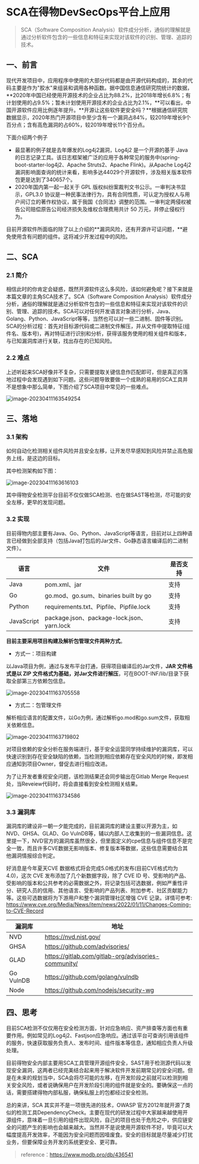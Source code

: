 # SCA在得物DevSecOps平台上应用

> SCA（Software Composition Analysis）软件成分分析，通俗的理解就是通过分析软件包含的一些信息和特征来实现对该软件的识别、管理、追踪的技术。

## **一、前言**

现代开发项目中，应用程序中使用的大部分代码都是由开源代码构成的，其余的代码主要是作为"胶水"来组装和调用各种函数。据中国信息通信研究院统计的数据，**2020年中国已经使用开源技术的企业占比为88.2%，比2018年增长6.8%；有计划使用的占9.5%；暂未计划使用开源技术的企业占比为2.1%，**可以看出，中国开源软件应用比例逐年提升。**开源让这些软件更安全吗？**根据通信研究院数据显示，2020年热门开源项目中至少含有一个漏洞占84%，较2019年增长9个百分点；含有高危漏洞的占60%，较2019年增长11个百分点。

下面介绍两个例子

- 最显著的例子就是去年爆发的Log4j2漏洞，Log4j2 是一个开源的基于 Java 的日志记录工具。该日志框架被广泛的应用于各种常见的服务中(spring-boot-starter-log4j2、Apache Struts2、Apache Flink)。从Apache Log4j2 漏洞影响面查询的统计来看，影响多达44029个开源软件，涉及相关版本软件包更是达到了340657个。
- 2020年国内第一起一起关于 GPL 版权纠纷案裁判文书公示。一审判决书显示，GPL3.0 协议是一种民事法律行为，具有合同性质，可认定为授权人与用户间订立的著作权协议，属于我国《合同法》调整的范围。一审判定两侵权被告公司赔偿原告公司经济损失及维权合理费用共计 50 万元，并停止侵权行为。

目前开源软件所面临的除了以上介绍的**漏洞风险，还有开源许可证问题，**避免使用含有问题的组件。这将减少开发过程中的风险。

## **二、SCA**

### 2.1 简介

相信此时的你肯定会疑惑，既然开源软件这么多风险，该如何避免呢？接下来就是本篇文章的主角SCA技术了。SCA（Software Composition Analysis）软件成分分析，通俗的理解就是通过分析软件包含的一些信息和特征来实现对该软件的识别、管理、追踪的技术。SCA可以对任何开发语言对象进行分析，Java、Golang、Python、JavaScript等等，当然也可以对一些二进制、固件等识别。SCA的分析过程：首先对目标源代码或二进制文件解压，并从文件中提取特征(组件名、版本号)，再对特征进行识别和分析，获得该服务使用的相关组件和版本，与已知漏洞库进行关联，找出存在的已知风险。

### **2.2 难点**

上述听起来SCA好像并不复杂，只需要提取关键信息作匹配即可，但是真正的落地过程中会发现遇到如下问题。这些问题导致要做一个成熟的易用的SCA工具并不是想象中那么简单，下图介绍了SCA项目中常见的一些难点。

![image-20230411163549254](../../.gitbook/assets/image-20230411163549254.png)

## 三、落地

### 3.1 架构


如何自动化检测相关组件风险并且安全左移，让开发尽早感知到风险并禁止高危服务上线，是这边的目标。

其中检测架构如下图：

![image-20230411163616103](../../.gitbook/assets/image-20230411163616103.png)

其中得物安全检测平台目前不仅仅做SCA检测、也在做SAST等检测，尽可能的安全左移，更早的发现问题。

### 3.2 实现


目前得物内部主要有Java、Go、Python、JavaScript等语言，目前对以上四种语言已经做到全部支持（包括Java打包后的Jar文件、Go静态语言编译后的二进制文件）。

| 语言       | 文件                                       | 是否支持 |
| ---------- | ------------------------------------------ | -------- |
| Java       | pom.xml、jar                               | 支持     |
| Go         | go.mod、go.sum、binaries built by go       | 支持     |
| Python     | requirements.txt、Pipfile、Pipfile.lock    | 支持     |
| JavaScript | package.json、package-lock.json、yarn.lock | 支持     |

**目前主要采用项目构建及解析包管理文件两种方式**。

- 方式一：项目构建

以Java项目为例，通过与发布平台打通，获得项目编译后的Jar文件，**JAR 文件格式是以 ZIP 文件格式为基础，对Jar文件进行解压**，可在BOOT-INF/lib/目录下获取全部第三方依赖包信息。

![image-20230411163705558](../../.gitbook/assets/image-20230411163705558.png)

- 方式二：包管理文件

解析相应语言的配置文件，以Go为例，通过解析go.mod和go.sum文件，获取相关依赖信息。

![image-20230411163719802](../../.gitbook/assets/image-20230411163719802.png)

对项目依赖的安全分析在服务端进行，基于安全运营同学持续维护的漏洞库，可以快速识别到存在安全缺陷的依赖，当检测到相应依赖存在安全风险的时候，即发相应通知到项目Owner，督促去进行相应改进。

为了让开发者重视安全问题，该检测结果还会同步输出在Gitlab Merge Request处，当Reveiew代码时，将会直接看到安全检测相关结果。

![image-20230411163734586](../../.gitbook/assets/image-20230411163734586.png)

### **3.3 漏洞库**

漏洞库的建设非一朝一夕能完成的，目前漏洞库的建设主要以开源为主，如NVD、GHSA、GLAD、Go VulnDB等，辅以内部人工收集到的一些漏洞信息。这里提一下，NVD官方的漏洞库虽然很全，但里面定义的cpe信息与组件信息不是完全一致，而且许多CVE数据无影响版本、修复版本等数据，这些信息需要结合其他漏洞情报综合判定。

好消息是今年夏天CVE 数据格式将会完成5.0格式的发布(目前CVE格式均为4.0)，这次 CVE 发布添加了几个新数据字段，除了 CVE ID 号、受影响的产品、受影响的版本和公共参考的必需数据之外，将记录包括可选数据，例如严重性评分、研究人员的信用、其他语言、受影响的产品列表、附加参考、社区贡献能力等。这些可选数据将为下游用户和整个漏洞管理社区增强 CVE 记录。详情可参考: https://www.cve.org/Media/News/item/news/2022/01/11/Changes-Coming-to-CVE-Record

| 漏洞库    | 地址                                                |
| --------- | --------------------------------------------------- |
| NVD       | https://nvd.nist.gov/                               |
| GHSA      | https://github.com/advisories/                      |
| GLAD      | https://gitlab.com/gitlab-org/advisories-community/ |
| Go VulnDB | https://github.com/golang/vulndb                    |
| Node      | https://github.com/nodejs/security-wg               |

## **四、思考**

目前SCA检测不仅仅用在安全检测方面，针对应急响应、资产排查等方面也有重要作用。例如常见的Log4j2、Fastjson应急响应。通过该平台可查询引用该组件的服务，快速获取服务负责人、发布时间、组件版本等信息，通知相应负责人升级处理。

目前得物安全内部主要用SCA工具管理开源组件安全，SAST用于检测源代码以发现安全漏洞，这两者已经完美结合起来用于解决软件开发前期常见的安全问题。但是在未来的规划当中，SCA会将尽可能的左移，在开发阶段之前就可以检测到相关安全风险，或者说确保用户在开发阶段引用的组件就是安全的。要确保这一点的话，需要搭建得物内部私服，确保私服上的包都经过安全检测。

总的来讲，SCA 其实并不是一项很先进的技术，OWASP 官方2012年就开源了类似的检测工具DependencyCheck。主要在现代的研发过程中大家越来越使用开源组件，意味着一旦引用的组件出现风险，自己的项目也处于危险之中，供应链安全的问题产生的影响也会越来越大。当然并不是说使用开源软件不好，毕竟可以大幅度提高开发效率，不能因为安全问题而因噎废食。安全的目标就是尽量减少打扰业务，但要保障业务开发的系统更安全、更可靠。





> reference：https://www.modb.pro/db/436541

